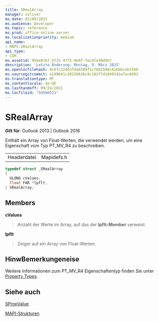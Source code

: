 ```yaml
---
title: SRealArray
manager: soliver
ms.date: 03/09/2015
ms.audience: Developer
ms.topic: reference
ms.prod: office-online-server
ms.localizationpriority: medium
api_name:
- MAPI.SRealArray
api_type:
- COM
ms.assetid: 95be07bf-5732-4775-9e0f-fec47e99d9b7
description: 'Letzte Änderung: Montag, 9. März 2015'
ms.openlocfilehash: 8c6fc32463fda6589f1cf8b2508c826bbcab1560
ms.sourcegitcommit: a1d9041c20256616c9c183f7d1049142a7ac6991
ms.translationtype: MT
ms.contentlocale: de-DE
ms.lasthandoff: 09/24/2021
ms.locfileid: "59566521"
---
```

# <a name="srealarray"></a>SRealArray

  
  
**Gilt für**: Outlook 2013 | Outlook 2016 
  
Enthält ein Array von Float-Werten, die verwendet werden, um eine Eigenschaft vom Typ PT_MV_R4 zu beschreiben. 
  
|||
|:-----|:-----|
|Headerdatei  <br/> |Mapidefs.h  <br/> |
   
```cpp
typedef struct _SRealArray
{
  ULONG cValues;
  float FAR *lpflt;
} SRealArray;

```

## <a name="members"></a>Members

 **cValues**
  
> Anzahl der Werte im Array, auf das der **lpflt-Member** verweist. 
    
 **lpflt**
  
> Zeiger auf ein Array von Float-Werten.
    
## <a name="remarks"></a>HinwBemerkungeneise

Weitere Informationen zum PT_MV_R4 Eigenschaftentyp finden Sie unter [Property Types](property-types.md).
  
## <a name="see-also"></a>Siehe auch



[SPropValue](spropvalue.md)


[MAPI-Strukturen](mapi-structures.md)

